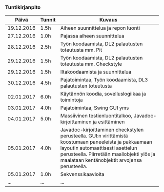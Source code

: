 ### Tuntikirjanpito
Päivä | Tunnit | Kuvaus
--------------- | ----- | ------
19.12.2016 | 1.5h | Aiheen suunnittelua ja repon luonti
27.12.2016 | 1.0h | Pajassa aiheen suunnittelua
28.12.2016 | 2.5h | Työn koodaamista, DL2 palautusten toteutusta mm. Pit
29.12.2016 | 1.5h | Työn koodaamista, DL2 palautusten toteutusta mm. Checkstyle
29.12.2016 | 1.5h | Iltakoodaamista ja suunnittelua
30.12.2016 | 4.5h | Pajatoimintaa, Työn koodaamista, DL3 palautusten toteutusta
02.01.2017 | 6.0h | Käytännön koodia, sovelluslogiikaa ja toimintoja 
03.01.2017 | 4.0h | Pajatoimintaa, Swing GUI yms
04.01.2017 | 5.0h | Massiivinen testienluontitalkoo, Javadoc-kirjoittaminen ja esittäminen
05.01.2017 | 4.0h | Javadoc-kirjoittaminen checkstylen perusteella. GUI:n virittämistä koostumaan paneeleista ja pakkaamaan layoutin automaattisesti asettelun perusteella. Piirretään maaliobjekti ylös ja maalataan kentänobjektit arvojensa perusteella.
05.01.2017 | 1.0h | Sekvenssikaavioita
... | ... | ...
